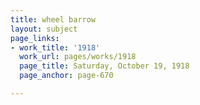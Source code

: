 ```yaml
---
title: wheel barrow
layout: subject
page_links:
- work_title: '1918'
  work_url: pages/works/1918
  page_title: Saturday, October 19, 1918
  page_anchor: page-670

---
```

